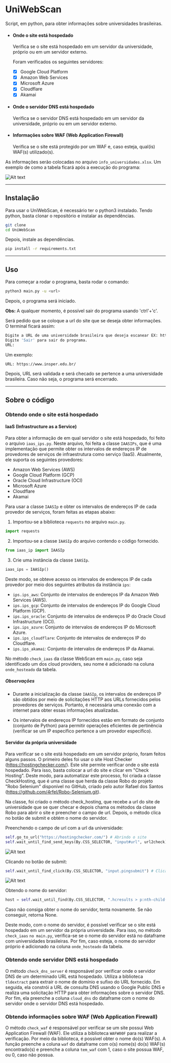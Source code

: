 # UniWebScan

Script, em python, para obter informações sobre universidades brasileiras.

- #### Onde o site está hospedado
    Verifica se o site está hospedado em um servidor da universidade, próprio ou em um servidor externo. 

    Foram verificados os seguintes servidores:
    - [x] Google Cloud Platform
    - [x] Amazon Web Services
    - [x] Microsoft Azure
    - [x] Cloudflare
    - [x] Akamai

- #### Onde o servidor DNS está hospedado
    Verifica se o servidor DNS está hospedado em um servidor da universidade, próprio ou em um servidor externo. 

- #### Informações sobre WAF (Web Application Firewall)
    Verifica se o site está protegido por um WAF e, caso esteja, qual(is) WAF(s) utilizado(s).


As informações serão colocadas no arquivo `info_universidades.xlsx`. Um exemplo de como a tabela ficará após a execução do programa:

![Alt text](example_table.png "Optional title")

___
## Instalação

Para usar o UniWebScan, é necessário ter o python3 instalado. Tendo python, basta clonar o repositório e instalar as dependências.

```bash
git clone
cd UniWebScan
```

Depois, instale as dependências.

```bash
pip install -r requirements.txt
```

___
## Uso
Para começar a rodar o programa, basta rodar o comando:

```bash
python3 main.py -u <url>
```

Depois, o programa será iniciado.

**Obs:** A qualquer momento, é possível sair do programa usando 'ctrl'+'c'.

Será pedido que se coloque a url do site que se deseja obter informações. O terminal ficará assim:

```bash
Digite a URL de uma universidade brasileira que deseja escanear EX: https://ufrj.br/
Digite 'Sair' para sair do programa.
URL: 
```

Um exemplo:
```bash	
URL: https://www.insper.edu.br/
```

Depois, URL será validada e será checado se pertence a uma universidade brasileira. Caso não seja, o programa será encerrado. 

___
## Sobre o código

### Obtendo onde o site está hospedado

#### IaaS (Infrastructure as a Service) 

Para obter a informação de em qual servidor o site está hospedado, foi feito o arquivo `iaas_ips.py`. Neste arquivo, foi feita a classe `IAASIPs`, que é uma implementação que permite obter os intervalos de endereços IP de provedores de serviços de infraestrutura como serviço (IaaS). Atualmente, ele suporta os seguintes provedores:

- Amazon Web Services (AWS)
- Google Cloud Platform (GCP)
- Oracle Cloud Infrastructure (OCI)
- Microsoft Azure
- Cloudflare
- Akamai


Para usar a classe `IAASIp` e obter os intervalos de endereços IP de cada provedor de serviços, foram feitas as etapas abaixo:

1. Importou-se a biblioteca `requests` no arquivo `main.py`.

```python
import requests
```

2. Importou-se a classe `IAASIp` do arquivo contendo o código fornecido.

```python
from iaas_ip import IAASIp
```

3. Crie uma instância da classe `IAASIp`.

```python
iaas_ips = IAASIp()
```

Deste modo, se obteve acesso os intervalos de endereços IP de cada provedor por meio dos seguintes atributos da instância `ips`:

- `ips.ips_aws`: Conjunto de intervalos de endereços IP da Amazon Web Services (AWS).
- `ips.ips_gcp`: Conjunto de intervalos de endereços IP do Google Cloud Platform (GCP).
- `ips.ips_oracle`: Conjunto de intervalos de endereços IP do Oracle Cloud Infrastructure (OCI).
- `ips.ips_azure`: Conjunto de intervalos de endereços IP do Microsoft Azure.
- `ips.ips_cloudflare`: Conjunto de intervalos de endereços IP do Cloudflare.
- `ips.ips_akamai`: Conjunto de intervalos de endereços IP da Akamai.

No método `check_iaas` da classe WebScan em `main.py`, caso seja identificado um dos cloud providers, seu nome é adicionado na coluna `onde_hosteado` da tabela. 


##### Observações

- Durante a inicialização da classe `IAASIp`, os intervalos de endereços IP são obtidos por meio de solicitações HTTP aos URLs fornecidos pelos provedores de serviços. Portanto, é necessária uma conexão com a internet para obter essas informações atualizadas.

- Os intervalos de endereços IP fornecidos estão em formato de conjunto (conjunto de Python) para permitir operações eficientes de pertinência (verificar se um IP específico pertence a um provedor específico).


#### Servidor da própria universidade

Para verificar se o site está hospedado em um servidor próprio, foram feitos alguns passos. O primeiro deles foi usar o site Host Checker (https://hostingchecker.com/). Este site permite verificar onde o site está hospedado. Para isso, basta colocar a url do site e clicar em "Check Hosting". 
Deste modo, para automatizar este processo, foi criada a classe CheckHosting, que é uma classe que herda da classe Robo do projeto "Robo Selenium" disponível no GitHub, criado pelo autor Rafael dos Santos (https://github.com/4rfel/Robo-Selenium.git). 

Na classe, foi criado o método check_hosting, que recebe a url do site de universidade que se quer checar e depois chama os métodos da classe Robo para abrir o site e preencher o campo de url. Depois, o método clica no botão de submit e obtém o nome do servidor. 

Preenchendo o campo de url com a url da universidade:
```python	
self.go_to_url("https://hostingchecker.com/") # Abrindo o site
self.wait_until_find_send_keys(By.CSS_SELECTOR, "input#url", url2check) # Preenchendo o campo de URL
```

![Alt text](input_url.png "Optional title")


Clicando no botão de submit:
```python
self.wait_until_find_click(By.CSS_SELECTOR, "input.pingsubmit") # Clicando no botão de submit
```
![Alt text](click_submit.png "Optional title")

Obtendo o nome do servidor:
```python
host = self.wait_until_find(By.CSS_SELECTOR, ".hcresults > p:nth-child(2) > b:nth-child(1)") # Obtendo o nome do servidor
```
Caso não consiga obter o nome do servidor, tenta novamente. Se não conseguir, retorna None.

Deste modo, com o nome do servidor, é possível verificar se o site está hospedado em um servidor da própria universidade. Para isso, no método `check_iaas` `no main.py`, verifica-se se o nome do servidor está no dataframe com universidades brasileiras. Por fim, caso esteja, o nome do servidor próprio é adicionado na coluna `onde_hosteado` da tabela.

### Obtendo onde servidor DNS está hospedado
O método `check_dns_server` é responsável por verificar onde o servidor DNS de um determinado URL está hospedado. Utiliza a biblioteca `tldextract` para extrair o nome de domínio e sufixo do URL fornecido. Em seguida, ela constrói a URL de consulta DNS usando o Google Public DNS e realiza uma solicitação HTTP para obter informações sobre o servidor DNS. Por fim, ela preenche a coluna `cloud_dns` do dataframe com o nome do servidor onde o servidor DNS está hospedado.

### Obtendo informações sobre WAF (Web Application Firewall)
O método `check_waf` é responsável por verificar se um site possui Web Application Firewall (WAF). Ele utiliza a biblioteca `WAFW00F` para realizar a verificação.
Por meio da biblioteca, é possível obter o nome do(s) WAF(s). A função preenche a coluna `waf` do dataframe com o(s) nome(s) do(s) WAF(s) encontrado(s) e preenche a coluna `tem_waf` com 1, caso o site possua WAF, ou 0, caso não possua.
